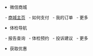 + 微信商城

  - [商城主页](http://wx.wedocare.com)
  - 如何支付
  - 我的订单
  - 更多

+ 体检导航

  - 报告查询
  - 体检预约
  - 投诉建议
  - 更多

+ 获取优惠
